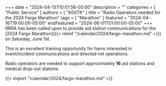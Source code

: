 +++
date = "2024-04-13T10:01:56-05:00"
description = ""
categories = [ "Public Service" ]
authors = [ "K0STK" ]
title = "Radio Operators needed for the 2024 Fargo Marathon"
tags = [ "Marathon" ]
featured = "2024-04-16T19:00:00-05:00"
endFeatured = "2024-06-01T01:00:00-05:00"
+++
RRRA has been called upon to provide aid station communications for the
[2024 Fargo Marathon]({{< relref "/calendar/2024/fargo-marathon.md" >}})
on Saturday, June 1st.

This is an excellent training opportunity for hams interested in
event/incident communications and directed net operations.

Radio operators are needed to support approximately **16** aid stations
and medical drop-out stations.
<!--more-->

{{< import "/calendar/2024/fargo-marathon.md" >}}
